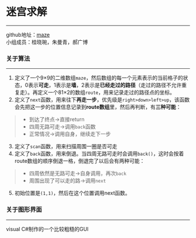 # 迷宫求解
***
github地址：[maze](https://github.com/haoguangbo/maze)  
小组成员：桂晓琬，朱曼青，郝广博  

### 关于算法
***
1. 定义了一个9×9的二维数组`maze`，然后数组的每一个元素表示的当前格子的状态，0表示**可走**，1表示是**墙**，2表示是**已经走过的路径**（走过的路径不允许重复走）。再定义一个81×2的数组`route`，用来记录走过的路径点的坐标。
2. 定义了`next`函数，用来往下**再走一步**，优先级是`right>down>left>up`，该函数会先把这一步的位置信息记录到**route数组**里，然后再判断，有**三种可能**：
> - 到达了终点->直接return
> - 四周无路可走->调用`back`函数
> - 正常情况->调用自身，继续走下一步
3. 定义了`scan`函数，用来扫描周围一圈是否可走
4. 定义了`back`函数，用来倒退。当四周无路可走时会调用`back()`，这时会按着route数组的顺序倒退一格，倒退完了以后会有两种可能：
> - 四周依然是无路可走->自身调用，再次`back`
> - 周围出现了可以走的路->调用`next`
5. 初始位置是`(1,1)`，然后在这个位置调用next函数。

### 关于图形界面
***
visual C#制作的一个比较粗糙的GUI
